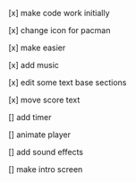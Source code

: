 [x] make code work initially

[x] change icon for pacman

[x] make easier

[x] add music

[x] edit some text base sections

[x] move score text

[] add timer

[] animate player 

[] add sound effects 

[] make intro screen 
